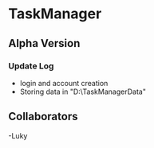 # TaskManager

## Alpha Version

### Update Log
- login and account creation
- Storing data in "D:\TaskManagerData"
  
## Collaborators
-Luky

